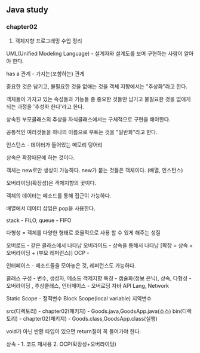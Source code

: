 ## Java study

### chapter02
1. 객체지향 프로그래밍 수업 정리

 UML(Unified Modeling Language) - 설계자와 설계도를 보며 구현하는 사람이 알아야 한다.

 has a 관계 - 가지는(포함하는) 관계

 중요한 것은 남기고, 불필요한 것을 없애는 것을 객체 지향에서는 "추상화"라고 한다.

 객체들이 가지고 있는 속성들과 기능들 중 중요한 것들만 남기고 불필요한 것을 없애게 되는 과정을
 '추성화 한다'라고 한다.
 
 상속된 부모클래스의 추상을 자식클래스에서는 구체적으로 구현을 해야한다.
 
 공통적인 여러것들을 하나의 이름으로 부트는 것을 "일반화"라고 한다.
 
 인스턴스 - 데이터가 들어있는 메모리 덩어리
 
 상속은 확장때문에 하는 것이다.
 
 객체는 new로만 생성이 가능하다. new가 붙는 것들은 객체이다. (배열, 인스턴스)
 
 오버라이딩(확장성)은 객체지향의 꽃이다.
 
 객체의 데이터는 메소드를 통해 접근이 가능하다.
 
 배열에서 데이터 삽입은 pop을 사용한다. 
 
 stack - FILO, queue - FIFO
 
 다형성 = 객체를 다양한 형태로 효율적으로 사용 할 수 있게 해주는 성질
 
 오버로드 - 같은 클래스에서 나타남
 오버라이드 - 상속을 통해서 나타남 [확장 = 상속 + 오버라이딩 + (부모 레퍼런스)]
 OCP - 
 
 인터페이스 - 메소드들을 모아놓은 것, 레퍼런스도 가능하다.
 
 클래스 구성 - 변수, 생성자, 메소드
 객제지향 특징 - 캡슐화(정보 은닉), 상속, 다형성 - 오버라이딩 , 추상클래스, 인터페이스
 									 - 오버로딩
 자바 API Lang, Network
 
 Static Scope - 정적변수
 Block Scope(local variable) 지역변수
 
 src(디렉토리) - chapter02(패키지) - Goods.java,GoodsApp.java(소스)
 bin(디렉토리) - chapter02(패키지) - Goods.class,GoodsApp.class(실행)
 
 void가 아닌 반환 타입이 있으면 return절이 꼭 들어가야 한다.
 
 상속 - 1. 코드 재사용
 	  2. OCP(확장성+오버라이딩)




